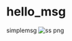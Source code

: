 # hello_msg
 simplemsg
 ![ss png](https://github.com/shyambutani1/hello_msg/assets/139098445/778aff2b-2e03-452e-8d05-89eaefcc4b8f)


 

